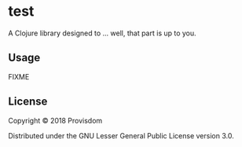 # test

A Clojure library designed to ... well, that part is up to you.

## Usage

FIXME

## License

Copyright © 2018 Provisdom

Distributed under the GNU Lesser General Public License version 3.0.
